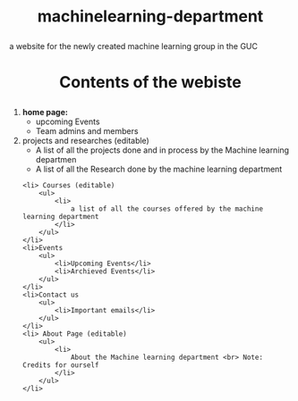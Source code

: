# <p align = "center"> machinelearning-department</p>
a website for the newly created machine learning group in the GUC


# <p align = "center"> Contents of the webiste</p> 

<ol>
	<li><b>home page:</b>
		<ul>
			<li>
				upcoming Events
			</li>
			<li>
				Team admins and members 
			</li>
		</ul>
	</li>
	<li>projects and researches (editable)
		<ul>
			<li>
				A list of all the projects done and in process by the Machine learning departmen
			</li>
			<li>
				A list of all the Research done by the machine learning department
			</li>
		</ul>
	</li>

	<li> Courses (editable)
		<ul>
			<li>
				a list of all the courses offered by the machine learning department
			</li>
		</ul>
	</li>
	<li>Events
		<ul>
			<li>Upcoming Events</li>
			<li>Archieved Events</li>
		</ul>
	</li>
	<li>Contact us
		<ul>
			<li>Important emails</li>
		</ul>
	</li>
	<li> About Page (editable)
		<ul>
			<li>
				About the Machine learning department <br> Note: Credits for ourself
			</li>		
		</ul>
	</li>
</ol> 
